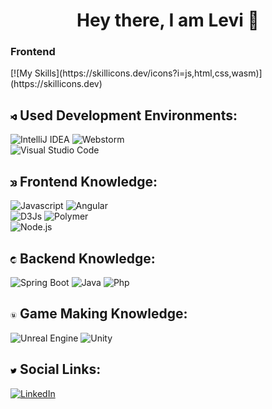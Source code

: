<h1 align="center"> Hey there, I am Levi 👋 </h1>

<h3>Frontend</h3>
[![My Skills](https://skillicons.dev/icons?i=js,html,css,wasm)](https://skillicons.dev)

<h2><img src="visualstudiocode.svg" width="2%"> Used Development Environments:</h2>

![IntelliJ IDEA](https://img.shields.io/badge/IntelliJ%20Idea-282A36?style=for-the-badge&logo=intellijidea&logoColor=79DAFA) 
![Webstorm](https://img.shields.io/badge/Webstorm-282A36?style=for-the-badge&logo=webstorm&logoColor=79DAFA) 
<br>![Visual Studio Code](https://img.shields.io/badge/Visual%20Studio%20Code-282A36?style=for-the-badge&logo=Visual%20Studio&logoColor=79DAFA)</br>

<h2><img src="d3dotjs.svg" width="2%"> Frontend Knowledge: </h2>

![Javascript](https://img.shields.io/badge/javascript-282A36?style=for-the-badge&logo=javascript&logoColor=79DAFA)
![Angular](https://img.shields.io/badge/angular-282A36?style=for-the-badge&logo=angular&logoColor=79DAFA)
<br>![D3Js](https://img.shields.io/badge/D3.js-282A36?style=for-the-badge&logo=d3.js&logoColor=79DAFA)
![Polymer](https://img.shields.io/badge/Polymer-282A36?style=for-the-badge&logo=lit&logoColor=79DAFA)
</br>
![Node.js](https://img.shields.io/badge/node.js-282A36?style=for-the-badge&logo=node.js&logoColor=79DAFA)

<h2><img src="spring.svg" width="2%"> Backend Knowledge: </h2>

![Spring Boot](https://img.shields.io/badge/spring_boot-282A36?style=for-the-badge&logo=spring&logoColor=79DAFA)
![Java](https://img.shields.io/badge/Java-282A36?style=for-the-badge&logo=Java&logoColor=79DAFA)
![Php](https://img.shields.io/badge/Php-282A36?style=for-the-badge&logo=php&logoColor=79DAFA)

<h2><img src="unrealengine.svg" width="2%"> Game Making Knowledge: </h2>

![Unreal Engine](https://img.shields.io/badge/Unreal_engine-282A36?style=for-the-badge&logo=unrealengine&logoColor=79DAFA) 
![Unity](https://img.shields.io/badge/unity-282A36?style=for-the-badge&logo=unity&logoColor=79DAFA)

<h2><img src="twitter.svg" width="2%"> Social Links: </h2>

[![LinkedIn](https://img.shields.io/badge/LinkedIn-282A36?style=for-the-badge&logo=linkedin&logoColor=79DAFA)](https://www.linkedin.com/in/martincsek-levente-a14136242/) 
